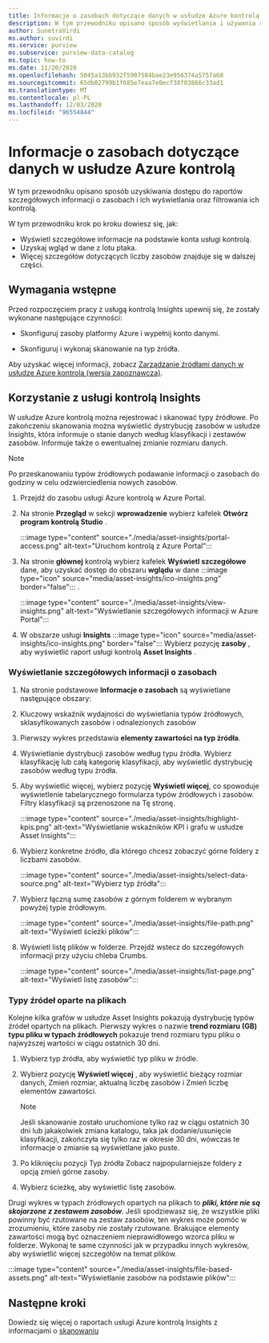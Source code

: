 ```yaml
---
title: Informacje o zasobach dotyczące danych w usłudze Azure kontrolą (wersja zapoznawcza)
description: W tym przewodniku opisano sposób wyświetlania i używania raportowania zasobów usługi kontrolą Insights na danych.
author: SunetraVirdi
ms.author: suvirdi
ms.service: purview
ms.subservice: purview-data-catalog
ms.topic: how-to
ms.date: 11/20/2020
ms.openlocfilehash: 5045a13bb932f5907584bae23e956374a5757a68
ms.sourcegitcommit: 65db02799b1f685e7eaa7e0ecf38f03866c33ad1
ms.translationtype: MT
ms.contentlocale: pl-PL
ms.lasthandoff: 12/03/2020
ms.locfileid: "96554844"
---
```

# <a name="asset-insights-on-your-data-in-azure-purview"></a>Informacje o zasobach dotyczące danych w usłudze Azure kontrolą

W tym przewodniku opisano sposób uzyskiwania dostępu do raportów szczegółowych informacji o zasobach i ich wyświetlania oraz filtrowania ich kontrolą.

W tym przewodniku krok po kroku dowiesz się, jak:

* Wyświetl szczegółowe informacje na podstawie konta usługi kontrolą.
* Uzyskaj wgląd w dane z lotu ptaka.
* Więcej szczegółów dotyczących liczby zasobów znajduje się w dalszej części.

## <a name="prerequisites"></a>Wymagania wstępne

Przed rozpoczęciem pracy z usługą kontrolą Insights upewnij się, że zostały wykonane następujące czynności:

* Skonfiguruj zasoby platformy Azure i wypełnij konto danymi.

* Skonfiguruj i wykonaj skanowanie na typ źródła.

Aby uzyskać więcej informacji, zobacz [Zarządzanie źródłami danych w usłudze Azure kontrolą (wersja zapoznawcza)](manage-data-sources.md).

## <a name="use-purview-asset-insights"></a>Korzystanie z usługi kontrolą Insights

W usłudze Azure kontrolą można rejestrować i skanować typy źródłowe. Po zakończeniu skanowania można wyświetlić dystrybucję zasobów w usłudze Insights, która informuje o stanie danych według klasyfikacji i zestawów zasobów. Informuje także o ewentualnej zmianie rozmiaru danych.

> [!NOTE]
> Po przeskanowaniu typów źródłowych podawanie informacji o zasobach do godziny w celu odzwierciedlenia nowych zasobów.

1. Przejdź do zasobu usługi Azure kontrolą w Azure Portal.

1. Na stronie **Przegląd** w sekcji **wprowadzenie** wybierz kafelek **Otwórz program kontrolą Studio** .

   :::image type="content" source="./media/asset-insights/portal-access.png" alt-text="Uruchom kontrolą z Azure Portal":::

1. Na stronie **głównej** kontrolą wybierz kafelek **Wyświetl szczegółowe** dane, aby uzyskać dostęp do obszaru **wglądu** w dane :::image type="icon" source="media/asset-insights/ico-insights.png" border="false"::: .

   :::image type="content" source="./media/asset-insights/view-insights.png" alt-text="Wyświetlanie szczegółowych informacji w Azure Portal":::

1. W obszarze usługi **Insights** :::image type="icon" source="media/asset-insights/ico-insights.png" border="false"::: Wybierz pozycję **zasoby** , aby wyświetlić raport usługi kontrolą **Asset Insights** .

### <a name="view-asset-insights"></a>Wyświetlanie szczegółowych informacji o zasobach

1. Na stronie podstawowe **Informacje o zasobach** są wyświetlane następujące obszary:

2. Kluczowy wskaźnik wydajności do wyświetlania typów źródłowych, sklasyfikowanych zasobów i odnalezionych zasobów
 
3. Pierwszy wykres przedstawia **elementy zawartości na typ źródła**.

4. Wyświetlanie dystrybucji zasobów według typu źródła. Wybierz klasyfikację lub całą kategorię klasyfikacji, aby wyświetlić dystrybucję zasobów według typu źródła. 
 
5. Aby wyświetlić więcej, wybierz pozycję **Wyświetl więcej**, co spowoduje wyświetlenie tabelarycznego formularza typów źródłowych i zasobów. Filtry klasyfikacji są przenoszone na Tę stronę.

   :::image type="content" source="./media/asset-insights/highlight-kpis.png" alt-text="Wyświetlanie wskaźników KPI i grafu w usłudze Asset Insights":::
 
6. Wybierz konkretne źródło, dla którego chcesz zobaczyć górne foldery z liczbami zasobów. 

   :::image type="content" source="./media/asset-insights/select-data-source.png" alt-text="Wybierz typ źródła":::
 
7. Wybierz łączną sumę zasobów z górnym folderem w wybranym powyżej typie źródłowym.

   :::image type="content" source="./media/asset-insights/file-path.png" alt-text="Wyświetl ścieżki plików":::

8. Wyświetl listę plików w folderze. Przejdź wstecz do szczegółowych informacji przy użyciu chleba Crumbs.

   :::image type="content" source="./media/asset-insights/list-page.png" alt-text="Wyświetl listę zasobów":::  

### <a name="file-based-source-types"></a>Typy źródeł oparte na plikach
Kolejne kilka grafów w usłudze Asset Insights pokazują dystrybucję typów źródeł opartych na plikach. Pierwszy wykres o nazwie **trend rozmiaru (GB) typu pliku w typach źródłowych** pokazuje trend rozmiaru typu pliku o najwyższej wartości w ciągu ostatnich 30 dni. 
 
1. Wybierz typ źródła, aby wyświetlić typ pliku w źródle. 
 
1. Wybierz pozycję **Wyświetl więcej** , aby wyświetlić bieżący rozmiar danych, Zmień rozmiar, aktualną liczbę zasobów i Zmień liczbę elementów zawartości.
 
   > [!NOTE]
   > Jeśli skanowanie zostało uruchomione tylko raz w ciągu ostatnich 30 dni lub jakakolwiek zmiana katalogu, taka jak dodanie/usunięcie klasyfikacji, zakończyła się tylko raz w okresie 30 dni, wówczas te informacje o zmianie są wyświetlane jako puste.

1. Po kliknięciu pozycji Typ źródła Zobacz najpopularniejsze foldery z opcją zmień górne zasoby.

1. Wybierz ścieżkę, aby wyświetlić listę zasobów.

Drugi wykres w typach źródłowych opartych na plikach to **_pliki, które nie są skojarzone z zestawem zasobów_**. Jeśli spodziewasz się, że wszystkie pliki powinny być rzutowane na zestaw zasobów, ten wykres może pomóc w zrozumieniu, które zasoby nie zostały rzutowane. Brakujące elementy zawartości mogą być oznaczeniem nieprawidłowego wzorca pliku w folderze. Wykonaj te same czynności jak w przypadku innych wykresów, aby wyświetlić więcej szczegółów na temat plików.

   :::image type="content" source="./media/asset-insights/file-based-assets.png" alt-text="Wyświetlanie zasobów na podstawie plików":::  

## <a name="next-steps"></a>Następne kroki

Dowiedz się więcej o raportach usługi Azure kontrolą Insights z informacjami o [skanowaniu](./scan-insights.md)
